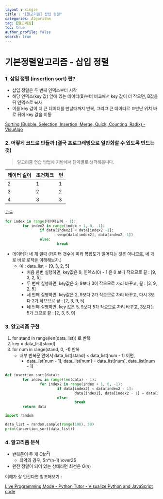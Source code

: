 ```yaml
---
layout : single
title : "[알고리즘] 삽입 정렬"
categories: Algorithm
tag: [알고리즘]
toc: true
author_profile: false
search: true
---
```

# 기본정렬알고리즘 - 삽입 정렬

### 1. 삽입 정렬 (insertion sort) 란?

- 삽입 정렬은 두 번째 인덱스부터 시작
- 해당 인덱스(key 값) 앞에 있는 데이터(B)부터 비교해서  key 값이 더 작으면, B값을 뒤 인덱스로 복사
- 이를 key 값이 더 큰 데이터를 만날때까지 반복, 그리고 큰 데이터르 ㄹ만난 위치 바로 뒤에 key 값을 이동

[Sorting (Bubble, Selection, Insertion, Merge, Quick, Counting, Radix) - VisuAlgo](http://visualgo.net/en/sorting)

### 2. 어떻게 코드로 만들까 (결국 프로그래밍으로 일반화할 수 있도록 만드는 것)

> 알고리즘 연습 방법에 기반에서 단계별로 생각해봅니다.
> 

| 데이터 길이 | 조건체크 | 턴 |
| --- | --- | --- |
| 2 | 1 | 1 |
| 3 | 2 | 2 |
| 4 | 3 | 3 |

코드

```python
for index in range(데이터길이 - 1):
		for index2 in range(index + 1, 0, -1):
				if data[index2] < data[index2 -1]:
						swap(data[index2], data[index2 -1])
				else:
						break
```

- 데이터가 네 개 일때 (데이터 갯수에 따라 복잡도가 떨어지는 것은 아니므로, 네 개로 바로 로직을 이해해보자.)
    - 예 : data_list = [9, 3, 2, 5]
        - 처음 한번 실행하면, key값은 9, 인덱스(0) - 1 은 0 보다 작으므로 끝 : [9, 3, 2, 5]
        - 두 번째 실행하면, key값은 3, 9보다 3이 작으므로 자리 바꾸고, 끝 : [3, 9, 2, 5]
        - 세 번째 실행하면, key값은 2, 9보다 2가 작으므로 자리 바꾸고, 다시 3보다 2가 작으므로 끝 : [2, 3, 9, 5]
        - 네 번째 실행하면, key 값은 5, 9보다 5가 작으므로 자리 바꾸고, 3보다는 5가 크므로 끝 : [2, 3, 5, 9]
        

### 3. 알고리즘 구현

1. for stand in range(len(data_list)) 로 반복
2. key = data_list[stand]
3. for num in range(stand, 0, -1) 반복
    - 내부 반복문 안에서 data_list[stand] < data_list[num - 1] 이면,
        - data_list[num - 1], data_list[num] = data_list[num], data_list[num - 1]

```python
def insertion_sort(data):
		for index in range(len(data) - 1):
				for index2 in range(index + 1, 0, -1):
						if data[index2] < data[index2 - 1]:
								data[index2], data[index2 - 1] = data[index2 - 1], data[index2]
						else:
								break
		return data
```

```python
import random

data_list = random.sample(range(100), 50)
print(insertion_sort(data_list))
```

### 4. 알고리즘 분석

- 반복문이 두 개 $O(n^2)$
    - 최악의 경우,  $n*(n-1) \over2$
- 완전 정렬이 되어 있는 상태라면 최선은 $O(n)$

이해가 잘 안간다면 참조해보기 :

[Live Programming Mode - Python Tutor - Visualize Python and JavaScript code](https://goo.gl/XKBXuk)